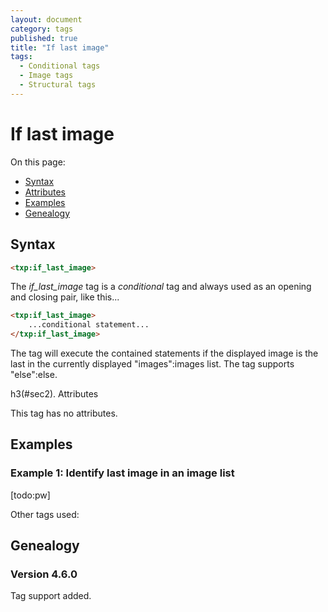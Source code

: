 ```yaml
---
layout: document
category: tags
published: true
title: "If last image"
tags:
  - Conditional tags
  - Image tags
  - Structural tags
---
```


# If last image

On this page:

* [Syntax](#user-content-syntax)
* [Attributes](#user-content-attributes)
* [Examples](#user-content-examples)
* [Genealogy](#user-content-genealogy)

## Syntax

```html
<txp:if_last_image>
```

The *if_last_image* tag is a _conditional_ tag and always used as an opening and closing pair, like this...

```html
<txp:if_last_image>
    ...conditional statement...
</txp:if_last_image>
```

The tag will execute the contained statements if the displayed image is the last in the currently displayed "images":images list. The tag supports "else":else.

h3(#sec2). Attributes

This tag has no attributes.

## Examples

### Example 1: Identify last image in an image list

[todo:pw]

Other tags used:

## Genealogy

### Version 4.6.0

Tag support added.
